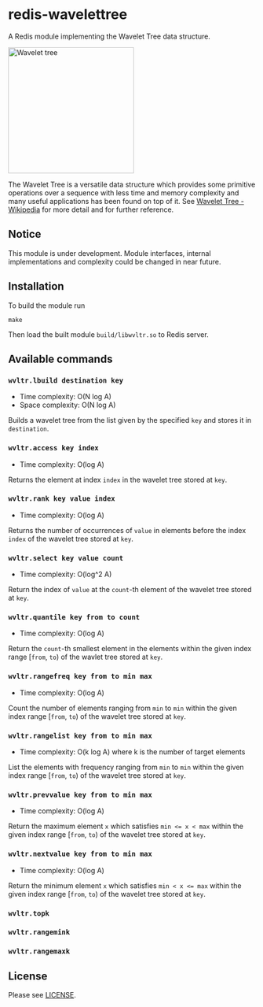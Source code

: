 # redis-wavelettree

A Redis module implementing the Wavelet Tree data structure.

<a title="By Giuseppe Ottaviano (Own work) [CC BY-SA 3.0 (http://creativecommons.org/licenses/by-sa/3.0)], via Wikimedia Commons" href="https://commons.wikimedia.org/wiki/File%3AWavelet_tree.png"><img width="256" alt="Wavelet tree" src="https://upload.wikimedia.org/wikipedia/commons/0/01/Wavelet_tree.png"/></a>

The Wavelet Tree is a versatile data structure which provides some primitive operations over a sequence with less time and memory complexity and many useful applications has been found on top of it.
See [Wavelet Tree - Wikipedia](https://en.wikipedia.org/wiki/Wavelet_Tree) for more detail and for further reference.

## Notice

This module is under development. Module interfaces, internal implementations and complexity could be changed in near future.

## Installation

To build the module run

```
make
```

Then load the built module `build/libwvltr.so` to Redis server.

## Available commands

### `wvltr.lbuild destination key`

- Time complexity: O(N log A)
- Space complexity: O(N log A)

Builds a wavelet tree from the list given by the specified `key` and stores it in `destination`.

### `wvltr.access key index`

- Time complexity: O(log A)

Returns the element at index `index` in the wavelet tree stored at `key`.

### `wvltr.rank key value index`

- Time complexity: O(log A)

Returns the number of occurrences of `value` in elements before the index `index` of the wavelet tree stored at `key`.

### `wvltr.select key value count`

- Time complexity: O(log^2 A)

Return the index of `value` at the `count`-th element of the wavelet tree stored at `key`.

### `wvltr.quantile key from to count`

- Time complexity: O(log A)

Return the `count`-th smallest element in the elements within the given index range [`from`, `to`) of the wavlet tree stored at `key`.

### `wvltr.rangefreq key from to min max`

- Time complexity: O(log A)

Count the number of elements ranging from `min` to `min` within the given index range [`from`, `to`) of the wavelet tree stored at `key`.

### `wvltr.rangelist key from to min max`

- Time complexity: O(k log A) where k is the number of target elements

List the elements with frequency ranging from `min` to `min` within the given index range [`from`, `to`) of the wavelet tree stored at `key`.

### `wvltr.prevvalue key from to min max`

- Time complexity: O(log A)

Return the maximum element `x` which satisfies `min <= x < max` within the given index range [`from`, `to`) of the wavelet tree stored at `key`.

### `wvltr.nextvalue key from to min max`

- Time complexity: O(log A)

Return the minimum element `x` which satisfies `min < x <= max` within the given index range [`from`, `to`) of the wavelet tree stored at `key`.

### `wvltr.topk`

### `wvltr.rangemink`

### `wvltr.rangemaxk`

## License

Please see [LICENSE](https://github.com/saidie/redis-wavelettree/blob/master/LICENSE).
